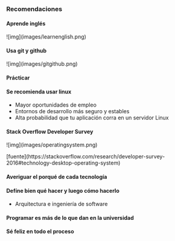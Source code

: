 ### Recomendaciones


#### Aprende inglés
<p class="">
	![img](images/learnenglish.png)
</p>


#### Usa git y github
<p class="">
	![img](images/gitgithub.png)
</p>


#### Prácticar


#### Se recomienda usar linux
* Mayor oportunidades de empleo
* Entornos de desarrollo más seguro y estables
* Alta probabilidad que tu aplicación corra en un servidor Linux


#### Stack Overflow Developer Survey
<p class="">
	![img](images/operatingsystem.png)
</p>
[fuente](https://stackoverflow.com/research/developer-survey-2016#technology-desktop-operating-system)


#### Averiguar el porqué de cada tecnología


#### Defíne bien qué hacer y luego cómo hacerlo
* Arquitectura e ingeniería de software


#### Programar es más de lo que dan en la universidad


#### Sé feliz en todo el proceso